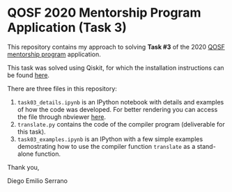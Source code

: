 # QOSF 2020 Mentorship Program Application (Task 3)

This repository contains my approach to solving **Task #3** of the 2020 [QOSF mentorship program](https://qosf.org/qc_mentorship/) application.

This task was solved using Qiskit, for which the installation instructions can be found [here](https://qiskit.org/documentation/install.html).

There are three files in this repository:
1. `task03_details.ipynb` is an IPython notebook with details and examples of how the code was developed. For better rendering you can access the file through nbviewer [here](https://nbviewer.jupyter.org/github/diemilio/qosf-2020-application/blob/master/task03_details.ipynb).
2. `translate.py` contains the code of the compiler program (deliverable for this task).
3. `task03_examples.ipynb` is an IPython with a few simple examples demostrating how to use the compiler function `translate` as a stand-alone function.

Thank you,

Diego Emilio Serrano
